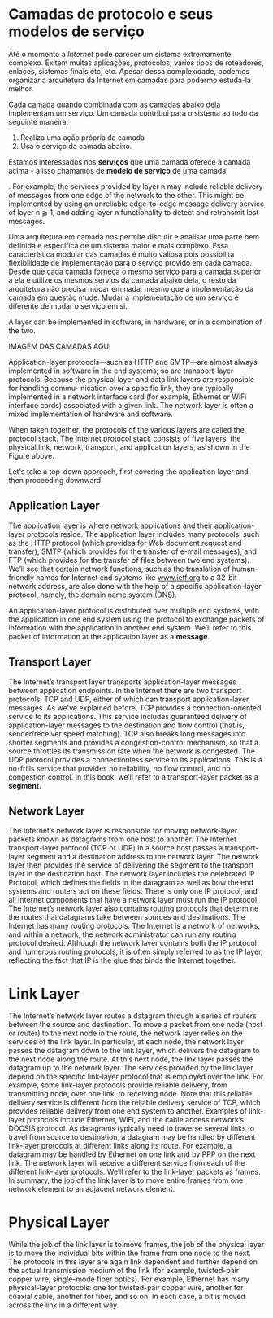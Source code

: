 # Camadas de protocolo e seus modelos de serviço

Até o momento a _Internet_ pode parecer um sistema extremamente complexo. Exitem muitas aplicações, protocolos, vários tipos de roteadores, enlaces, sistemas finais etc, etc. Apesar dessa complexidade, podemos organizar a arquitetura da Internet em camadas para podermo estuda-la melhor.

Cada camada quando combinada com as camadas abaixo dela implementam um serviço. Um camada contribui para o sistema ao todo da seguinte maneira:
1. Realiza uma ação própria da camada
2. Usa o serviço da camada abaixo.

Estamos interessados nos **serviços** que uma camada oferece à camada acima - a isso chamamos de **modelo de serviço** de uma camada.

. For example, the services provided by layer n may
include reliable delivery of messages from one edge of the network to the other.
This might be implemented by using an unreliable edge-to-edge message delivery
service of layer n ⫺ 1, and adding layer n functionality to detect and retransmit
lost messages.

Uma arquitetura em camada nos permite discutir e analisar uma parte bem definida e específica de um sistema maior e mais complexo. Essa característica modular das camadas é muito valiosa pois possibilita flexibilidade de implementação para o serviço provido em cada camada. Desde que cada camada forneça o mesmo serviço para a camada superior a ela e utilize os mesmos servios da camada abaixo dela, o resto da arquitetura não precisa mudar em nada, mesmo que a implementação da camada em questão mude. Mudar a implementação de um serviço é diferente de mudar o serviço em si.

A layer can be implemented in software, in hardware, or in a combination of the two. 

IMAGEM DAS CAMADAS AQUI

Application-layer protocols—such as HTTP and SMTP—are almost always implemented in software in the end systems; so are transport-layer protocols.
Because the physical layer and data link layers are responsible for handling commu-
nication over a specific link, they are typically implemented in a network interface
card (for example, Ethernet or WiFi interface cards) associated with a given link.
The network layer is often a mixed implementation of hardware and software.

When taken together, the protocols of the various layers are called the protocol stack. The Internet protocol stack consists of five layers: the physical,link, network, transport, and application layers, as shown in the Figure above.


Let's take a top-down approach, first covering the application layer and then proceeding downward.

## Application Layer

The application layer is where network applications and their application-layer protocols reside. The application layer includes many protocols, such as the HTTP protocol (which provides for Web document request and transfer), SMTP (which provides for the transfer of e-mail messages), and FTP (which provides for the transfer of files between two end systems).
We’ll see that certain network functions, such as the translation of human-friendly names for Internet end systems like www.ietf.org to a 32-bit network address, are also done with the help of a specific application-layer protocol, namely, the domain name system (DNS).

An application-layer protocol is distributed over multiple end systems, with the application in one end system using the protocol to exchange packets of information with the application in another end system. We’ll refer to this packet of information at the application layer as a **message**.

## Transport Layer

The Internet’s transport layer transports application-layer messages between application endpoints.
In the Internet there are two transport protocols, TCP and UDP, either of which can transport application-layer messages. As we've explained before, TCP provides a connection-oriented service to its applications. This service includes guaranteed delivery of application-layer messages to the destination and flow control (that is, sender/receiver speed matching). TCP also breaks long messages into shorter segments and provides a congestion-control mechanism, so that a source throttles its transmission rate when the network is congested. The UDP protocol provides a connectionless service to its applications. This is a no-frills service that provides no reliability, no flow control, and no congestion control. In this book, we’ll refer to a transport-layer packet as a **segment**.

## Network Layer

The Internet’s network layer is responsible for moving network-layer packets known as datagrams from one host to another.
The Internet transport-layer protocol (TCP or UDP) in a source host passes a transport-layer segment and a destination address to the network layer. The network layer then provides the service of delivering the segment to the transport layer in the destination host.
The network layer includes the celebrated IP Protocol, which defines the fields in the datagram as well as how the end systems and routers act on these
fields. There is only one IP protocol, and all Internet components that have a network layer must run the IP protocol.
The Internet’s network layer also contains routing protocols that determine the routes that datagrams take between sources and destinations. The Internet has many routing protocols. The Internet is a network of networks, and within a network, the network administrator
can run any routing protocol desired. Although the network layer contains both the IP protocol and numerous routing protocols, it is often simply referred to as the IP layer, reflecting the fact that IP is the glue that binds the Internet together.

# Link Layer

The Internet’s network layer routes a datagram through a series of routers between the source and destination. To move a packet from one node (host or router) to the next node in the route, the network layer relies on the services of the link layer.
In particular, at each node, the network layer passes the datagram down to the link layer, which delivers the datagram to the next node along the route.
At this next node, the link layer passes the datagram up to the network layer. The services provided by the link layer depend on the specific link-layer protocol that is employed over the link. For example, some link-layer protocols provide reliable delivery, from transmitting node, over one link, to receiving node. Note that this reliable delivery service is different from the reliable delivery service of TCP, which provides reliable delivery from one end system to another. Examples of link-layer protocols include Ethernet, WiFi, and the cable access network’s DOCSIS protocol. As datagrams typically need to traverse several links to travel from source to destination, a datagram may be handled by different link-layer protocols at different links along its route.
For example, a datagram may be handled by Ethernet on one link and by PPP on the next link. The network layer will receive a different service from each of the different link-layer protocols. We’ll refer to the link-layer packets as frames. In summary, the job of the link layer is to move entire frames from one network element to an adjacent network element.

# Physical Layer

While the job of the link layer is to move frames, the job of the physical layer is to move the individual bits within the frame from one node to the next. The protocols in this layer are again link dependent and further depend on the actual transmission medium of the link (for example, twisted-pair copper wire, single-mode fiber optics). For example, Ethernet has many physical-layer protocols: one for twisted-pair copper wire, another for coaxial cable, another for fiber, and so on. In each case, a bit is moved across the link in a different way.
